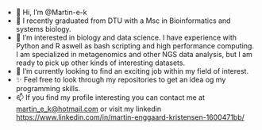 - 👋 Hi, I’m @Martin-e-k
- 🌱 I recently graduated from DTU with a Msc in Bioinformatics and systems biology.
- 💞️ I’m interested in biology and data science. I have experience with Python and R aswell as bash scripting and high performance computing. I am specialized in metagenomics and other NGS data analysis, but I am ready to pick up other kinds of interesting datasets.
- 👀 I’m currently looking to find an exciting job within my field of interest. 
- ✨ Feel free to look through my repositories to get an idea og my programming skills.
- 📫 If you find my profile interesting you can contact me at martin_e_k@hotmail.com or visit my linkedin https://www.linkedin.com/in/martin-enggaard-kristensen-1600471bb/



<!---
Martin-e-k/Martin-e-k is a ✨ special ✨ repository because its `README.md` (this file) appears on your GitHub profile.
You can click the Preview link to take a look at your changes.
--->
